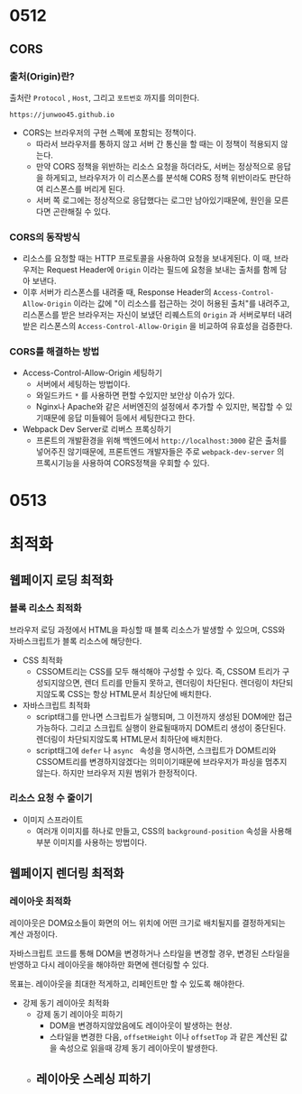 # 0512

## CORS

### 출처(Origin)란?

출처란 `Protocol` , `Host`, 그리고 `포트번호` 까지를 의미한다.

```
https://junwoo45.github.io
```



- CORS는 브라우저의 구현 스펙에 포함되는 정책이다.
  - 따라서 브라우저를 통하지 않고 서버 간 통신을 할 때는 이 정책이 적용되지 않는다.
  - 만약 CORS 정책을 위반하는 리소스 요청을 하더라도, 서버는 정상적으로 응답을 하게되고, 브라우저가 이 리스폰스를 분석해 CORS 정책 위반이라도 판단하여 리스폰스를 버리게 된다.
  - 서버 쪽 로그에는 정상적으로 응답했다는 로그만 남아있기때문에, 원인을 모른다면 곤란해질 수 있다.



### CORS의 동작방식

- 리소스를 요청할 때는 HTTP 프로토콜을 사용하여 요청을 보내게된다.
  이 때, 브라우저는 Request Header에 `Origin` 이라는 필드에 요청을 보내는 출처를 함께 담아 보낸다.
- 이후 서버가 리스폰스를 내려줄 때, Response Header의 `Access-Control-Allow-Origin` 이라는 값에 "이 리소스를 접근하는 것이 허용된 출처"를 내려주고,
  리스폰스를 받은 브라우저는 자신이 보냈던 리퀘스트의 `Origin` 과 서버로부터 내려받은 리스폰스의 `Access-Control-Allow-Origin` 을 비교하여 유효성을 검증한다.

### CORS를 해결하는 방법

- Access-Control-Allow-Origin 세팅하기
  - 서버에서 세팅하는 방법이다.
  - 와일드카드 `*` 를 사용하면 편할 수있지만 보안상 이슈가 있다.
  - Nginx나 Apache와 같은 서버엔진의 설정에서 추가할 수 있지만, 복잡할 수 있기때문에 응답 미들웨어 등에서 세팅한다고 한다.
- Webpack Dev Server로 리버스 프록싱하기
  - 프론트의 개발환경을 위해 백엔드에서 `http://localhost:3000` 같은 출처를 넣어주진 않기때문에, 프론트엔드 개발자들은 주로 `webpack-dev-server` 의 프록시기능을 사용하여 CORS정책을 우회할 수 있다.



# 0513

# 최적화

## 웹페이지 로딩 최적화

### 블록 리소스 최적화

브라우저 로딩 과정에서 HTML을 파싱할 때 블록 리소스가 발생할 수 있으며, CSS와 자바스크립트가 블록 리소스에 해당한다.

- CSS 최적화
  - CSSOM트리는 CSS를 모두 해석해야 구성할 수 있다.
    즉, CSSOM 트리가 구성되지않으면, 렌더 트리를 만들지 못하고, 렌더링이 차단된다.
    렌더링이 차단되지않도록 CSS는 항상 HTML문서 최상단에 배치한다.
- 자바스크립트 최적화
  - script태그를 만나면 스크립트가 실행되며, 그 이전까지 생성된 DOM에만 접근가능하다.
    그리고 스크립트 실행이 완료될때까지 DOM트리 생성이 중단된다.
    렌더링이 차단되지않도록 HTML문서 최하단에 배치한다.
  - script태그에 `defer` 나 `async ` 속성을 명시하면, 스크립트가 DOM트리와 CSSOM트리를 변경하지않겠다는 의미이기때문에 브라우저가 파싱을 멈추지않는다.
    하지만 브라우저 지원 범위가 한정적이다.

### 리소스 요청 수 줄이기

- 이미지 스프라이트
  - 여러개 이미지를 하나로 만들고, CSS의 `background-position` 속성을 사용해 부분 이미지를 사용하는 방법이다.



## 웹페이지 렌더링 최적화

### 레이아웃 최적화

레이아웃은 DOM요소들이 화면의 어느 위치에 어떤 크기로 배치될지를 결정하게되는 계산 과정이다.

자바스크립트 코드를 통해 DOM을 변경하거나 스타일을 변경할 경우, 변경된 스타일을 반영하고 다시 레이아웃을 해야하만 화면에 렌더링할 수 있다.

목표는. 레이아웃을 최대한 적게하고, 리페인트만 할 수 있도록 해야한다.

- 강제 동기 레이아웃 최적화
  - 강제 동기 레이아웃 피하기
    - DOM을 변경하지않았음에도 레이아웃이 발생하는 현상.
    - 스타일을 변경한 다음, `offsetHeight` 이나 `offsetTop` 과 같은 계산된 값을 속성으로 읽을때 강제 동기 레이아웃이 발생한다.
  - 레이아웃 스레싱 피하기
    - 

